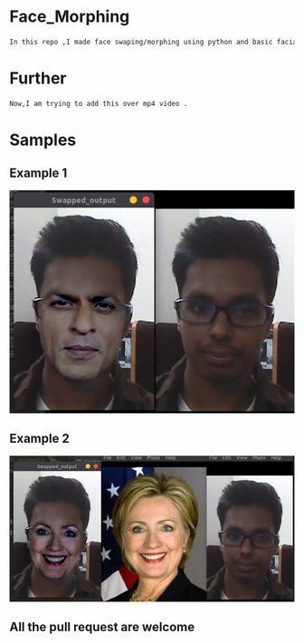 # Face_Morphing
```bash
In this repo ,I made face swaping/morphing using python and basic facial landmarks of 68 points.
```    

# Further
```bash
Now,I am trying to add this over mp4 video .
``` 

# Samples
           
## Example 1              
![](https://github.com/bansal-dhruv/Face_Morphing/blob/master/Sample/s2.png)

## Example 2
![](https://github.com/bansal-dhruv/Face_Morphing/blob/master/Sample/s3.png)



## All the pull request are welcome
